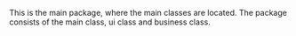 This is the main package, where the main classes are located.
The package consists of the main class, ui class and business class.
